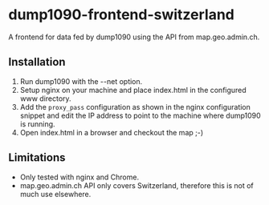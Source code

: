 # dump1090-frontend-switzerland

A frontend for data fed by dump1090 using the API from map.geo.admin.ch.

## Installation

1. Run dump1090 with the --net option.
1. Setup nginx on your machine and place index.html in the configured www
directory.
1. Add the `proxy_pass` configuration as shown in the nginx configuration
snippet and edit the IP address to point to the machine where dump1090 is
running.
1. Open index.html in a browser and checkout the map ;-)

## Limitations

* Only tested with nginx and Chrome.
* map.geo.admin.ch API only covers Switzerland, therefore this is not of
much use elsewhere.
